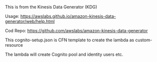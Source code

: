 This is from the Kinesis Data Generator (KDG)

Usage: 
https://awslabs.github.io/amazon-kinesis-data-generator/web/help.html

Cod Repo:
https://github.com/awslabs/amazon-kinesis-data-generator

This cognito-setup.json is CFN template to create the lambda as custom-resource

The lambda will create Cognito pool and identity users etc.